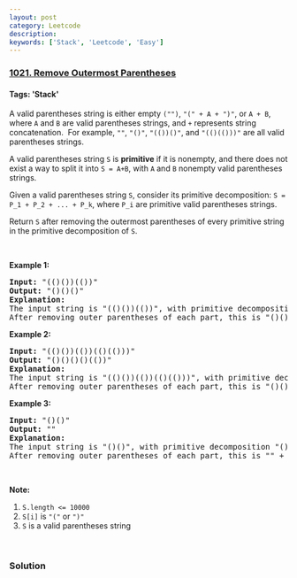 ```yaml
---
layout: post
category: Leetcode
description: 
keywords: ['Stack', 'Leetcode', 'Easy']
---
```

### [1021. Remove Outermost Parentheses](https://leetcode.com/problems/remove-outermost-parentheses)

#### Tags: 'Stack'

<div class="content__u3I1 question-content__JfgR"><div><p>A valid parentheses string is either empty <code>("")</code>, <code>"(" + A + ")"</code>, or <code>A + B</code>, where <code>A</code> and <code>B</code> are valid parentheses strings, and <code>+</code> represents string concatenation.  For example, <code>""</code>, <code>"()"</code>, <code>"(())()"</code>, and <code>"(()(()))"</code> are all valid parentheses strings.</p>
<p>A valid parentheses string <code>S</code> is <strong>primitive</strong> if it is nonempty, and there does not exist a way to split it into <code>S = A+B</code>, with <code>A</code> and <code>B</code> nonempty valid parentheses strings.</p>
<p>Given a valid parentheses string <code>S</code>, consider its primitive decomposition: <code>S = P_1 + P_2 + ... + P_k</code>, where <code>P_i</code> are primitive valid parentheses strings.</p>
<p>Return <code>S</code> after removing the outermost parentheses of every primitive string in the primitive decomposition of <code>S</code>.</p>
<p> </p>
<p><strong>Example 1:</strong></p>
<pre><strong>Input: </strong><span id="example-input-1-1">"(()())(())"</span>
<strong>Output: </strong><span id="example-output-1">"()()()"</span>
<strong>Explanation: </strong>
The input string is "(()())(())", with primitive decomposition "(()())" + "(())".
After removing outer parentheses of each part, this is "()()" + "()" = "()()()".
</pre>
<div>
<p><strong>Example 2:</strong></p>
<pre><strong>Input: </strong><span id="example-input-2-1">"(()())(())(()(()))"</span>
<strong>Output: </strong><span id="example-output-2">"()()()()(())"</span>
<strong>Explanation: </strong>
The input string is "(()())(())(()(()))", with primitive decomposition "(()())" + "(())" + "(()(()))".
After removing outer parentheses of each part, this is "()()" + "()" + "()(())" = "()()()()(())".
</pre>
<div>
<p><strong>Example 3:</strong></p>
<pre><strong>Input: </strong><span id="example-input-3-1">"()()"</span>
<strong>Output: </strong><span id="example-output-3">""</span>
<strong>Explanation: </strong>
The input string is "()()", with primitive decomposition "()" + "()".
After removing outer parentheses of each part, this is "" + "" = "".
</pre>
<p> </p>
</div>
</div>
<p><strong>Note:</strong></p>
<ol>
<li><code>S.length &lt;= 10000</code></li>
<li><code>S[i]</code> is <code>"("</code> or <code>")"</code></li>
<li><code>S</code> is a valid parentheses string</li>
</ol>
<div>
<div>
<div> </div>
</div>
</div></div></div>

### Solution
